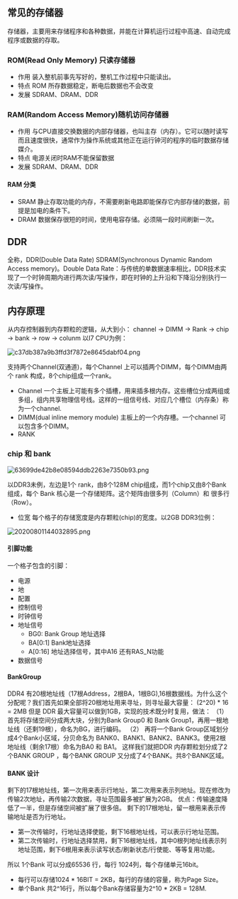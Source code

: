 ## 常见的存储器
存储器，主要用来存储程序和各种数据，并能在计算机运行过程中高速、自动完成程序或数据的存取。
### ROM(Read Only Memory) 只读存储器
+ 作用
装入整机前事先写好的，整机工作过程中只能读出。
+ 特点
ROM 所存数据稳定，断电后数据也不会改变
+ 发展
SDRAM、DRAM、DDR

### RAM(Random Access Memory)随机访问存储器
+ 作用
与CPU直接交换数据的内部存储器，也叫主存（内存）。它可以随时读写而且速度很快，通常作为操作系统或其他正在运行钟河的程序的临时数据存储媒介。
+ 特点
电源关闭时RAM不能保留数据
+ 发展
SDRAM、DRAM、DDR
#### RAM 分类
+ SRAM
静止存取功能的内存，不需要刷新电路即能保存它内部存储的数据，前提是加电的条件下。
+ DRAM
数据保存很短的时间，使用电容存储。必须隔一段时间刷新一次。
## DDR
全称，DDR(Double Data Rate) SDRAM(Synchronous Dynamic Random Access memory)。Double Data Rate：与传统的单数据速率相比，DDR技术实现了一个时钟周期内进行两次读/写操作，即在时钟的上升沿和下降沿分别执行一次读/写操作。

## 内存原理
从内存控制器到内存颗粒的逻辑，从大到小：
channel -> DIMM -> Rank -> chip -> bank -> row -> colunm
以I7 CPU为例：


![c37db387a9b3ffd3f7872e8645dabf04.png](:/52eecc49b6f84cddb4ffc557d3ad7a31)

支持两个Channel(双通道)，每个Channel 上可以插两个DIMM，每个DIMM由两个 rank 构成，8个chip组成一个rank。
+ Channel
一个主板上可能有多个插槽，用来插多根内存。这些槽位分成两组或多组，组内共享物理信号线。这样的一组信号线、对应几个槽位（内存条）称为一个channel.
+ DIMM(dual inline memory module)
主板上的一个内存槽。一个channel 可以包含多个DIMM。
+ RANK

### chip 和 bank


![63699de42b8e08594ddb2263e7350b93.png](:/f75e13190fa0456ba2856f813c3bde79)


以DDR3未例，左边是1个 rank，由8个128M chip组成，而1个chip又由8个Bank 组成，每个 Bank 核心是一个存储矩阵。这个矩阵由很多列（Column）和 很多行（Row）。

+ 位宽
每个格子的存储宽度是内存颗粒(chip)的宽度。以2GB DDR3位例：


![20200801144032895.png](:/0ebb925ea2f74c3cbd849d51975cb72c)

#### 引脚功能
一个格子包含的引脚：
+ 电源
+ 地
+ 配置
+ 控制信号
+ 时钟信号                                                                   
+ 地址信号
    + BG0: Bank Group 地址选择
    + BA[0:1] Bank地址选择
    + A[0:16] 地址选择信号，其中A16 还有RAS_N功能
+ 数据信号

#### BankGroup
DDR4 有20根地址线（17根Address，2根BA，1根BG),16根数据线。为什么这个分配呢？我们首先如果全部将20根地址用来寻址，则寻址最大容量：
(2^20) * 16 = 2MB
但是 DDR 最大容量可以做到1GB，实现的技术既分时复用，做法：
（1）首先将存储空间分成两大块，分别为Bank Group0 和 Bank Group1，再用一根地址线（还剩19根），命名为BG，进行编码。
（2） 再将一个Bank Group区域划分成4个Bank小区域，分贝命名为 BANK0、BANK1、BANK2、BANK3。使用2根地址线（剩余17根）命名为BA0 和 BA1。
这样我们就把DDR 内存颗粒划分成了2个BANK GROUP ，每个BANK GROUP 又分成了4个BANK。共8个BANK区域。

#### BANK 设计
剩下的17根地址线，第一次用来表示行地址，第二次用来表示列地址。现在修改为传输2次地址，再传输2次数据，寻址范围最多被扩展为2GB。
优点：传输速度降低了一半，但是存储空间被扩展了很多倍。
剩下的17根地址，留一根用来表示传输地址是否为行地址。
+ 第一次传输时，行地址选择使能，剩下16根地址线，可以表示行地址范围。
+ 第二次传输时，行地址选择禁用，剩下16根地址线，其中0根列地址线表示列地址范围，剩下6根用来表示读写状态/刷新状态/行使能、等等复用功能。

所以 1个Bank 可以分成65536 行，每行 1024列，每个存储单元16bit。
+ 每行可以存储1024 * 16BIT = 2KB，每行的存储的容量，称为Page Size。
+ 单个Bank 共2^16行，所以每个Bank存储容量为2^10 * 2KB = 128M. 

